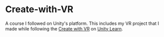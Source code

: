# Create-with-VR

A course I followed on Unity's platform. This includes my VR project that I made while following the [Create with VR](https://api.unity.com/v1/oauth2/authorize?client_id=unity_learn&locale=en_US&redirect_uri=https%3A%2F%2Flearn.unity.com%2Fauth%2Fcallback%3Fredirect_to%3D%252Fcourse%252Fcreate-with-vr&response_type=code&scope=identity+offline&state=561f15f8-7a43-40dd-9719-1e3e46aabc11) on [Unity Learn](https://learn.unity.com/?variant=b).
